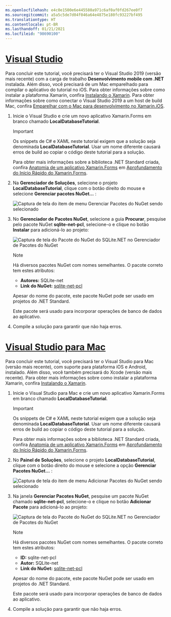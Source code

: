 ```yaml
---
ms.openlocfilehash: e4c0e1500e6e445580a971c6af0af0fd267ee0f7
ms.sourcegitcommit: a5a5c5de7d04f046a64e4875e180fc93227bf495
ms.translationtype: HT
ms.contentlocale: pt-BR
ms.lasthandoff: 01/21/2021
ms.locfileid: "98690100"
---
```

# <a name="visual-studio"></a>[Visual Studio](#tab/vswin)

Para concluir este tutorial, você precisará ter o Visual Studio 2019 (versão mais recente) com a carga de trabalho **Desenvolvimento mobile com .NET** instalada. Além disso, você precisará de um Mac emparelhado para compilar o aplicativo do tutorial no iOS. Para obter informações sobre como instalar a plataforma Xamarin, confira [Instalando o Xamarin](~/get-started/installation/index.md). Para obter informações sobre como conectar o Visual Studio 2019 a um host de build Mac, confira [Emparelhar com o Mac para desenvolvimento no Xamarin.iOS](~/ios/get-started/installation/windows/connecting-to-mac/index.md).

1. Inicie o Visual Studio e crie um novo aplicativo Xamarin.Forms em branco chamado **LocalDatabaseTutorial**.

    > [!IMPORTANT]
    > Os snippets de C# e XAML neste tutorial exigem que a solução seja denominada **LocalDatabaseTutorial**. Usar um nome diferente causará erros de build ao copiar o código deste tutorial para a solução.

    Para obter mais informações sobre a biblioteca .NET Standard criada, confira [Anatomia de um aplicativo Xamarin.Forms](~/get-started/first-app/index.md) em [Aprofundamento do Início Rápido do Xamarin.Forms](~/get-started/first-app/index.md).

1. Na **Gerenciador de Soluções**, selecione o projeto **LocalDatabaseTutorial**, clique com o botão direito do mouse e selecione **Gerenciar pacotes NuGet...** :

    ![Captura de tela do item de menu Gerenciar Pacotes do NuGet sendo selecionado](../images/vs/add-nuget-packages.png "Item de menu Adicionar Pacotes do NuGet")

1. No **Gerenciador de Pacotes NuGet**, selecione a guia **Procurar**, pesquise pelo pacote NuGet **sqlite-net-pcl**, selecione-o e clique no botão **Instalar** para adicioná-lo ao projeto:

    ![Captura de tela do Pacote do NuGet do SQLite.NET no Gerenciador de Pacotes do NuGet](../images/vs/add-package.png "Pacote do NuGet SQLite.NET")

    > [!NOTE]
    > Há diversos pacotes NuGet com nomes semelhantes. O pacote correto tem estes atributos:
    > - **Autores:** SQLite-net
    > - **Link do NuGet:** [sqlite-net-pcl](https://www.nuget.org/packages/sqlite-net-pcl/)  
    >
    > Apesar do nome do pacote, este pacote NuGet pode ser usado em projetos do .NET Standard.

    Este pacote será usado para incorporar operações de banco de dados ao aplicativo.

1. Compile a solução para garantir que não haja erros.

# <a name="visual-studio-for-mac"></a>[Visual Studio para Mac](#tab/vsmac)

Para concluir este tutorial, você precisará ter o Visual Studio para Mac (versão mais recente), com suporte para plataforma iOS e Android, instalado. Além disso, você também precisará do Xcode (versão mais recente). Para obter mais informações sobre como instalar a plataforma Xamarin, confira [Instalando o Xamarin](~/get-started/installation/index.md).

1. Inicie o Visual Studio para Mac e crie um novo aplicativo Xamarin.Forms em branco chamado **LocalDatabaseTutorial**.

    > [!IMPORTANT]
    > Os snippets de C# e XAML neste tutorial exigem que a solução seja denominada **LocalDatabaseTutorial**. Usar um nome diferente causará erros de build ao copiar o código deste tutorial para a solução.

    Para obter mais informações sobre a biblioteca .NET Standard criada, confira [Anatomia de um aplicativo Xamarin.Forms](~/get-started/first-app/index.md) em [Aprofundamento do Início Rápido do Xamarin.Forms](~/get-started/first-app/index.md).

1. No **Painel de Soluções**, selecione o projeto **LocalDatabaseTutorial**, clique com o botão direito do mouse e selecione a opção **Gerenciar Pacotes NuGet...** :

    ![Captura de tela do item de menu Adicionar Pacotes do NuGet sendo selecionado](../images/vsmac/add-nuget-packages.png "Item de menu Adicionar Pacotes do NuGet")

1. Na janela **Gerenciar Pacotes NuGet**, pesquise um pacote NuGet chamado **sqlite-net-pcl**, selecione-o e clique no botão **Adicionar Pacote** para adicioná-lo ao projeto:

    ![Captura de tela do Pacote do NuGet do SQLite.NET no Gerenciador de Pacotes do NuGet](../images/vsmac/add-package.png "Pacote do NuGet SQLite.NET")

    > [!NOTE]
    > Há diversos pacotes NuGet com nomes semelhantes. O pacote correto tem estes atributos:
    > - **ID:** sqlite-net-pcl
    > - **Autor:** SQLite-net
    > - **Link do NuGet:** [sqlite-net-pcl](https://www.nuget.org/packages/sqlite-net-pcl/)  
    >
    > Apesar do nome do pacote, este pacote NuGet pode ser usado em projetos do .NET Standard.

    Este pacote será usado para incorporar operações de banco de dados ao aplicativo.

1. Compile a solução para garantir que não haja erros.
